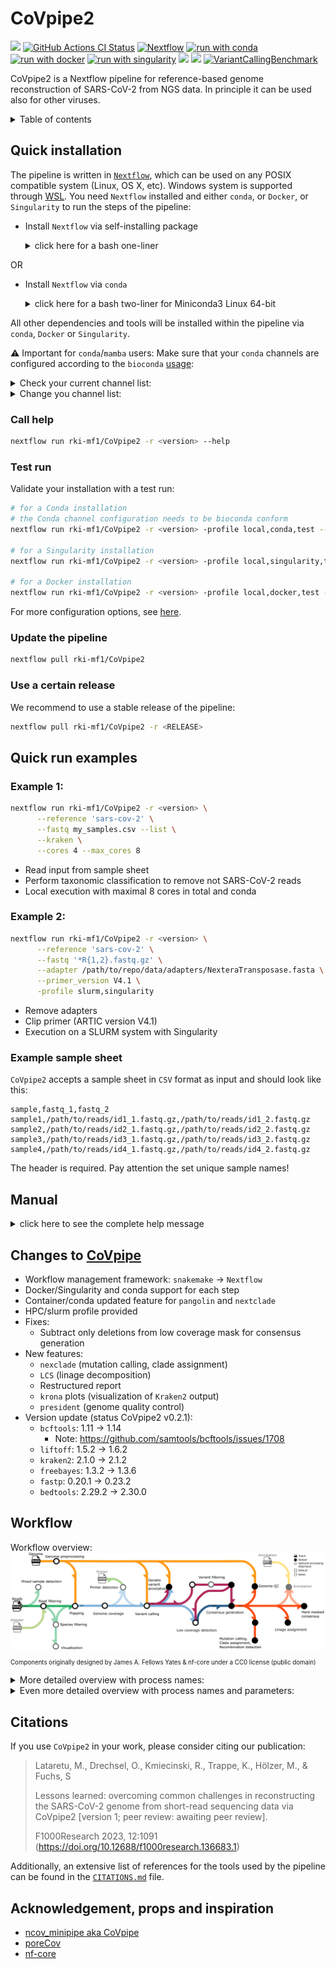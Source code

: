 # CoVpipe2

![](https://img.shields.io/github/v/release/rki-mf1/CoVpipe2)
[![GitHub Actions CI Status](https://github.com/rki-mf1/CoVpipe2/actions/workflows/pytest_workflows.yml/badge.svg)](https://github.com/rki-mf1/CoVpipe2/actions/workflows/pytest_workflows.yml)
[![Nextflow](https://img.shields.io/badge/nextflow%20DSL2-%E2%89%A522.10.1-23aa62.svg)](https://www.nextflow.io/)
[![run with conda](https://img.shields.io/badge/run%20with-conda-3EB049?labelColor=000000&logo=anaconda)](https://docs.conda.io/en/latest/)
[![run with docker](https://img.shields.io/badge/run%20with-docker-0db7ed?labelColor=000000&logo=docker)](https://www.docker.com/)
[![run with singularity](https://img.shields.io/badge/run%20with-singularity-1d355c.svg?labelColor=000000)](https://sylabs.io/docs/)
![](https://img.shields.io/badge/licence-GPL--3.0-lightgrey.svg)
[![](https://img.shields.io/badge/manuscript-F1000Research-ef8336.svg)](https://doi.org/10.12688/f1000research.136683.1)
[![VariantCallingBenchmark](https://github.com/rki-mf1/CoVpipe2/actions/workflows/VariantCalling.yml/badge.svg)](https://github.com/rki-mf1/CoVpipe2/actions/workflows/VariantCalling.yml)

CoVpipe2 is a Nextflow pipeline for reference-based genome reconstruction of SARS-CoV-2 from NGS data. In principle it can be used also for other viruses.

<details><summary>Table of contents</summary>

- [CoVpipe2](#covpipe2)
  - [Quick installation](#quick-installation)
    - [Call help](#call-help)
    - [Test run](#test-run)
    - [Update the pipeline](#update-the-pipeline)
    - [Use a certain release](#use-a-certain-release)
  - [Quick run examples](#quick-run-examples)
    - [Example 1:](#example-1)
    - [Example 2:](#example-2)
    - [Example sample sheet](#example-sample-sheet)
  - [Manual](#manual)
  - [Changes to CoVpipe](#changes-to-covpipe)
  - [Workflow](#workflow)
  - [Citations](#citations)
  - [Acknowledgement, props and inspiration](#acknowledgement-props-and-inspiration)

</details>

## Quick installation

The pipeline is written in [`Nextflow`](https://nf-co.re/usage/installation), which can be used on any POSIX compatible system (Linux, OS X, etc). Windows system is supported through [WSL](https://en.wikipedia.org/wiki/Windows_Subsystem_for_Linux). You need `Nextflow` installed and either `conda`, or `Docker`, or `Singularity` to run the steps of the pipeline:

- Install  `Nextflow` via self-installing package
    <details><summary>click here for a bash one-liner </summary>

    ```bash
    wget -qO- https://get.nextflow.io | bash
    # In the case you don’t have wget
    # curl -s https://get.nextflow.io | bash
    ```

    </details>

OR

- Install `Nextflow` via `conda`
    <details><summary>click here for a bash two-liner for Miniconda3 Linux 64-bit</summary>

    ```bash
    wget https://repo.anaconda.com/miniconda/Miniconda3-latest-Linux-x86_64.sh
    bash Miniconda3-latest-Linux-x86_64.sh
    conda create -n nextflow -c bioconda nextflow
    conda active nextflow
    ```

    </details>

All other dependencies and tools will be installed within the pipeline via `conda`, `Docker` or `Singularity`.

:warning: Important for `conda`/`mamba` users: Make sure that your `conda` channels are configured according to the `bioconda` [usage](https://bioconda.github.io/#usage):

  <details><summary>Check your current channel list:</summary>
    
  ```bash
  conda config --show channels
  ```
  
  </details>

  <details><summary>Change you channel list:</summary>
  
  ```bash
  conda config --add channels defaults
  conda config --add channels bioconda
  conda config --add channels conda-forge
  conda config --set channel_priority strict
  ```

  Please, check `bioconda` [usage](https://bioconda.github.io/#usage) for the latest configuration!

  </details>

### Call help

```bash
nextflow run rki-mf1/CoVpipe2 -r <version> --help
```

### Test run

Validate your installation with a test run:

```bash
# for a Conda installation
# the Conda channel configuration needs to be bioconda conform
nextflow run rki-mf1/CoVpipe2 -r <version> -profile local,conda,test --cores 4 --max_cores 8

# for a Singularity installation
nextflow run rki-mf1/CoVpipe2 -r <version> -profile local,singularity,test --cores 4 --max_cores 8

# for a Docker installation
nextflow run rki-mf1/CoVpipe2 -r <version> -profile local,docker,test --cores 4 --max_cores 8
```

For more configuration options, see [here](#manual).

### Update the pipeline

```bash
nextflow pull rki-mf1/CoVpipe2
```

### Use a certain release

We recommend to use a stable release of the pipeline:

```bash
nextflow pull rki-mf1/CoVpipe2 -r <RELEASE>
```

## Quick run examples

### Example 1:
```bash
nextflow run rki-mf1/CoVpipe2 -r <version> \
      --reference 'sars-cov-2' \
      --fastq my_samples.csv --list \
      --kraken \
      --cores 4 --max_cores 8
```
- Read input from sample sheet
- Perform taxonomic classification to remove not SARS-CoV-2 reads
- Local execution with maximal 8 cores in total and conda

### Example 2:
```bash
nextflow run rki-mf1/CoVpipe2 -r <version> \
      --reference 'sars-cov-2' \
      --fastq '*R{1,2}.fastq.gz' \
      --adapter /path/to/repo/data/adapters/NexteraTransposase.fasta \
      --primer_version V4.1 \
      -profile slurm,singularity
```

- Remove adapters
- Clip primer (ARTIC version V4.1)
- Execution on a SLURM system with Singularity

### Example sample sheet

`CoVpipe2` accepts a sample sheet in `CSV` format as input and should look like this:

```
sample,fastq_1,fastq_2
sample1,/path/to/reads/id1_1.fastq.gz,/path/to/reads/id1_2.fastq.gz
sample2,/path/to/reads/id2_1.fastq.gz,/path/to/reads/id2_2.fastq.gz
sample3,/path/to/reads/id3_1.fastq.gz,/path/to/reads/id3_2.fastq.gz
sample4,/path/to/reads/id4_1.fastq.gz,/path/to/reads/id4_2.fastq.gz
```

The header is required. Pay attention the set unique sample names!

## Manual

<details><summary>click here to see the complete help message</summary>

```
Robert Koch Institute, MF1 Bioinformatics

    Workflow: CoVpipe2

    Usage examples:
    nextflow run CoVpipe2.nf --fastq '*R{1,2}.fastq.gz' --cores 4 --max_cores 8
    or
    nextflow run rki-mf1/CoVpipe2 -r <version> --fastq '*R{1,2}.fastq.gz' --ref_genome ref.fasta --cores 4 --max_cores 8

    Reference, required:
    --reference              Currently supported: 'sars-cov-2' (MN908947.3) [default: sars-cov-2]
    OR
    --ref_genome             Reference FASTA file.
    --ref_annotation         Reference GFF file.

    Illumina read data, required:
    --fastq                  e.g.: 'sample{1,2}.fastq' or '*.fastq.gz' or '*/*.fastq.gz'

    Optional input settings:
    --list                   This flag activates csv input for --fastq [default: false]
                                 style and header of the csv is: sample,fastq_1,fastq_2
    --mode                   Switch between 'paired'- and 'single'-end FASTQ; 'single' is experimental [default: paired]
    --run_id                 Run ID [default: ]

    Adapter clipping:
     --adapter               Define the path of a FASTA file containing the adapter sequences to be clipped. [default: false]

    Trimming and QC:
    --fastp_additional_parameters      Additional parameters for fastp [default: --qualified_quality_phred 20 --length_required 50]
                                           For shorter/longer amplicon length than 156 nt, adjust --length_required
    
    Taxonomic read filter:
    --kraken                 Activate taxonomic read filtering to exclude reads not classified with specific taxonomic ID (see --taxid) [default: false]
                                 A pre-processed kraken2 database will be automatically downloaded from 
                                 https://zenodo.org/record/3854856 and stored locally.
    --kraken_db_custom       Path to a custom Kraken2 database. [default: ]
    --taxid                  Taxonomic ID used together with the kraken2 database for read filtering [default: 2697049]

    Linage detection on read level with LCS:
    Uses this fork https://github.com/rki-mf1/LCS of https://github.com/rvalieris/LCS
    --read_linage            Linage detection on read level [default: false]
    --lcs_ucsc_version       Create marker table based on a specific UCSC SARS-CoV-2 tree (e.g. '2022-05-01'). Use 'predefined' 
                                 to use the marker table from the repo (most probably not up-to-date) [default: predefined]
                                 See https://hgdownload.soe.ucsc.edu/goldenPath/wuhCor1/UShER_SARS-CoV-2 for available trees.
    --lcs_ucsc_predefined    If '--lcs_ucsc_version 'predefined'', select pre-calculated UCSC table [default: 2022-01-31]
                                 See https://github.com/rki-mf1/LCS/tree/master/data/pre-generated-marker-tables
    --lcs_ucsc_update        Use latest UCSC SARS-CoV-2 tree for marker table update. Overwrites --lcs_ucsc_version [default: false]
                                 Automatically checks https://hgdownload.soe.ucsc.edu/goldenPath/wuhCor1/UShER_SARS-CoV-2/public-latest.version.txt
    --lcs_ucsc_downsampling  Downsample sequences when updating marker table to save resources. Use 'None' to turn off [default: 10000]
                                 Attention! Updating without downsampling needs a lot of resources in terms of memory and might fail.
                                 Consider downsampling or increase the memory for this process.
    --lcs_variant_groups     Provide path to custom variant groups table (TSV) for marker table update. Use 'default' for predefined groups from repo
                                 (https://github.com/rki-mf1/LCS/blob/master/data/variant_groups.tsv) [default: default]
    --lcs_cutoff             Plot linages above this threshold [default: 0.03]

    Mapping: 
    --isize_filter           Insert size threshold for mapping. All BAM file entries with an insert size above this threshold 
                                 are filtered out. Deactivated by default. [default: false]

    Primer detection: 
    --bamclipper_additional_parameters      Additional parameters for BAMClipper [default: false]
                                                Use -u INT and -d INT to adjust the primer detection window of BAMClipper: extend upstream (-u) or 
                                                downstream (-d) from the 5' most nt of primer [default from BAMClipper: -u 1 -d 5]
    --primer_bedpe           Provide the path to the primer BEDPE file. [default: false]
                                 TAB-delimited text file containing at least 6 fields, see here:
                                 https://bedtools.readthedocs.io/en/latest/content/general-usage.html#bedpe-format
    OR
    --primer_bed             Provide the path to the primer BED file. A BEDPE file will be generated automatically.
                                 The name of each entry has to match this pattern: primerID[_LEFT|_RIGHT]_ampliconID [default: false]
    OR
    --primer_version         Provide a primer version. Currently supported ARTIC versions: V1, V2, V3, V4, V4.1 [default: false]

    Variant calling:
    --vcount                 Minimum number of reads at a position to be considered for variant calling. [default: 10]
    --cov                    Minimum number of supporting reads which are required to call a variant. [default: 20]
    --frac                   Minimum percentage of supporting reads at the respective position required to call a variant. 
                                 In turn, variants supported by (1 - frac)*100% reads will be explicitly called. [default: 0.1]
    --vois                   Compare called variants to a VCF file with you variants of interest [default: false]

    Variant hard filtering:
    --var_mqm                Minimal mean mapping quality of observed alternate alleles (MQM). The mapping quality (MQ) 
                                 measures how good reads align to the respective reference genome region. Good mapping qualities are 
                                 around MQ 60. GATK recommends hard filtering of variants with MQ less than 40. [default: 40]
    --var_sap                Maximal strand balance probability for the alternate allele (SAP). The SAP is the Phred-scaled 
                                 probability that there is strand bias at the respective site. A value near 0 indicates little or 
                                 no strand bias. Amplicon data usually has a high, WGS data a low bias. [default: false]
                                 Disable (default) for amplicon sequencing; for WGS GATK recommends 60
    --var_qual               Minimal variant call quality. Freebayes produces a general judgement of the 
                                 variant call. [default: 10]

    Consensus generation:
    --cns_min_cov            Minimum number of reads required so that the respective position in the consensus sequence 
                                 is NOT hard masked. [default: 20]
    --cns_gt_adjust          Minimum fraction of reads supporting a variant which leads to an explicit call of this 
                                 variant (genotype adjustment). The value has to be greater than 0.5 but not greater than 1. 
                                 To turn genotype adjustment off, set the value to 0. [default: 0.9]
    --cns_indel_filter       Minimum fraction of reads supporting an indel which leads to an integration to the consensus sequence.
                                 Low frequency indels can be false positives introducing frameshifts. Since the IUPAC code is not able
                                 to model a base-or-gap case, those indels would be integrated in the IUPAC and masked consensus.
                                 To turn indel filtering off, set the value to 0. [default: 0.6]

    Updated for linage assignment and mutation calling:
    --update                   Update pangolin and nextclade [default: false]
                                  Depending on the chosen profile either the conda environment (profiles 'standard', 'conda', 'mamba') 
                                  or the container (profiles 'docker', 'singularity') is updated.
    --pangolin_docker_default  Default container tag for pangolin [default: rkimf1/pangolin:4.2-1.18.1.1--e24af6d]
    --nextclade_docker_default Default container tag for nextclade [default: rkimf1/nextclade2:2.13.1--ddb9e60]
    --pangolin_conda_default   Default conda packages for pangolin [default: bioconda::pangolin=4.2 bioconda::pangolin-data=1.18.1.1]
    --nextclade_conda_default  Default conda packages for nextclade [default: bioconda::nextclade=2.13.1]
    --nextclade_dataset_name   Default dataset name for nextclade [default: sars-cov-2]
    --nextclade_dataset_tag    Default dataset tag for nextclade [default: 2023-04-18T12:00:00Z]

    Computing options:
    --cores                  Max cores per process for local use [default: 4]
    --max_cores              Max cores used on the machine for local use [default: 12]
    --memory                 Max memory in GB for local use [default: 12]

    Output options:
    --output                 Name of the result folder [default: results]
    --publish_dir_mode       Mode of output publishing: 'copy', 'symlink' [default: copy]
                                 With 'symlink' results are lost when removing the work directory.

    Caching:
    --databases              Location for auto-download data like databases [default: nextflow-autodownload-databases]
    --conda_cache_dir        Location for storing the conda environments [default: conda]
    --singularity_cache_dir  Location for storing the singularity images [default: singularity]
    
    Execution/Engine profiles:
    The pipeline supports profiles to run via different Executors and Engines e.g.: -profile local,conda
    
    Executor (choose one):
      local
      slurm
    
    Engines (choose one):
      conda
      mamba
      docker
      singularity

    Misc:
      cluster                Loads resource configs more suitable for cluster execution.
                             Has to be combine with an engine and an executor.
    

    Per default: -profile local,conda is executed. 

    Test profile:
    Test the pipeline with a small test dataset:
    nextflow run rki-mf1/CoVpipe2 -r <version> -profile executor,engine,test
```

</details>

## Changes to [CoVpipe](https://gitlab.com/RKIBioinformaticsPipelines/ncov_minipipe)

- Workflow management framework: `snakemake` -> `Nextflow`
- Docker/Singularity and conda support for each step
- Container/conda updated feature for `pangolin` and `nextclade`
- HPC/slurm profile provided
- Fixes:
  - Subtract only deletions from low coverage mask for consensus generation
- New features:
  - `nexclade` (mutation calling, clade assignment)
  - `LCS` (linage decomposition)
  - Restructured report
  - `krona` plots (visualization of `Kraken2` output)
  - `president` (genome quality control)
- Version update (status CoVpipe2 v0.2.1):
  - `bcftools`: 1.11 -> 1.14
    - Note: https://github.com/samtools/bcftools/issues/1708
  - `liftoff`: 1.5.2 -> 1.6.2
  - `kraken2`: 2.1.0 -> 2.1.2
  - `freebayes`: 1.3.2 -> 1.3.6
  - `fastp`: 0.20.1 -> 0.23.2
  - `bedtools`: 2.29.2 -> 2.30.0

## Workflow

Workflow overview:
![workflow](/data/figures/covpipe2_steps.png)
<sub><sub>Components originally designed by James A. Fellows Yates & nf-core under a CC0 license (public domain)</sub></sub>

<details><summary>More detailed overview with process names:</summary>

![workflow](/data/figures/covpipe2_processes.png)
<sub><sub>Components originally designed by James A. Fellows Yates & nf-core under a CC0 license (public domain)</sub></sub>

</details>

<details><summary>Even more detailed overview with process names and parameters:</summary>

![workflow](/data/figures/covpipe2_processes_params.png)
<sub><sub>Components originally designed by James A. Fellows Yates & nf-core under a CC0 license (public domain)</sub></sub>

</details>

## Citations

If you use `CoVpipe2` in your work, please consider citing our publication:
 
> Lataretu, M., Drechsel, O., Kmiecinski, R., Trappe, K., Hölzer, M., & Fuchs, S
> 
> Lessons learned: overcoming common challenges in reconstructing the SARS-CoV-2 genome from short-read sequencing data via CoVpipe2 [version 1; peer review: awaiting peer review].
> 
> F1000Research 2023, 12:1091 (https://doi.org/10.12688/f1000research.136683.1) 

Additionally, an extensive list of references for the tools used by the pipeline can be found in the [`CITATIONS.md`](CITATIONS.md) file.

## Acknowledgement, props and inspiration

- [ncov_minipipe aka CoVpipe](https://gitlab.com/RKIBioinformaticsPipelines/ncov_minipipe)
- [poreCov](https://github.com/replikation/poreCov)
- [nf-core](https://nf-co.re/pipelines)
